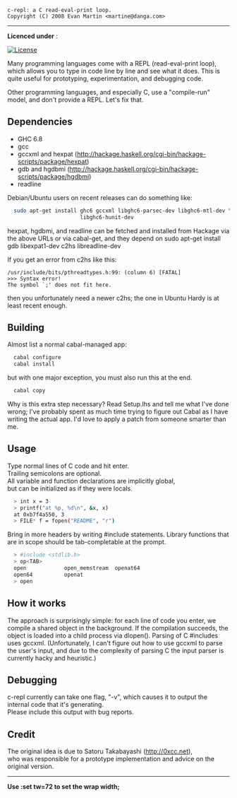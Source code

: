     c-repl: a C read-eval-print loop.
    Copyright (C) 2008 Evan Martin <martine@danga.com>
    
 
 ---
 
 **Licenced under** :  
 
 [![License](https://img.shields.io/badge/License-BSD%203--Clause-blue.svg)](https://opensource.org/licenses/BSD-3-Clause)

Many programming languages come with a REPL (read-eval-print loop),
which allows you to type in code line by line and see what it does. This
is quite useful for prototyping, experimentation, and debugging code.

Other programming languages, and especially C, use a "compile-run"
model, and don't provide a REPL. Let's fix that.

## Dependencies
- GHC 6.8
- gcc
- gccxml and hexpat
  (http://hackage.haskell.org/cgi-bin/hackage-scripts/package/hexpat)
- gdb and hgdbmi
  (http://hackage.haskell.org/cgi-bin/hackage-scripts/package/hgdbmi)
- readline

Debian/Ubuntu users on recent releases can do something like:
```bash
  sudo apt-get install ghc6 gccxml libghc6-parsec-dev libghc6-mtl-dev \
                       libghc6-hunit-dev
```
hexpat, hgdbmi, and readline can be fetched and installed from Hackage
via the above URLs or via cabal-get, and they depend on
  sudo apt-get install gdb libexpat1-dev c2hs libreadline-dev

If you get an error from c2hs like this:  

    /usr/include/bits/pthreadtypes.h:99: (column 6) [FATAL]
    >>> Syntax error!
    The symbol `;' does not fit here.  
    
then you unfortunately need a newer c2hs; the one in Ubuntu Hardy is
at least recent enough.

## Building 

Almost list a normal cabal-managed app:
```bash
  cabal configure
  cabal install
```
but with one major exception, you must also run this at the end.
```bash
  cabal copy
```

Why is this extra step necessary?  Read Setup.lhs and tell me what I've
done wrong; I've probably spent as much time trying to figure out Cabal
as I have writing the actual app.  I'd love to apply a patch from someone
smarter than me.

## Usage
Type normal lines of C code and hit enter.  
Trailing semicolons are optional.  
All variable and function declarations are implicitly global,  
but can be initialized as if they were locals.  

```bash
  > int x = 3
  > printf("at %p, %d\n", &x, x)
  at 0xb7f4a550, 3
  > FILE* f = fopen("README", "r")
```

Bring in more headers by writing #include statements.  Library functions
that are in scope should be tab-completable at the prompt.  

```bash
  > #include <stdlib.h>
  > op<TAB>
  open            open_memstream  openat64        
  open64          openat          
  > open
```

## How it works

The approach is surprisingly simple: for each line of code you enter, we
compile a shared object in the background. If the compilation succeeds,
the object is loaded into a child process via dlopen().  Parsing of C
#includes uses gccxml.  (Unfortunately, I can't figure out how to use
gccxml to parse the user's input, and due to the complexity of parsing C
the input parser is currently hacky and heuristic.)

## Debugging

c-repl currently can take one flag, "-v", which causes it to output the
internal code that it's generating.  
Please include this output with bug
reports.

## Credit

The original idea is due to Satoru Takabayashi (http://0xcc.net),  
who was responsible for a prototype implementation and advice on the
original version.
  
  
---  


**Use :set tw=72 to set the wrap width;**  
